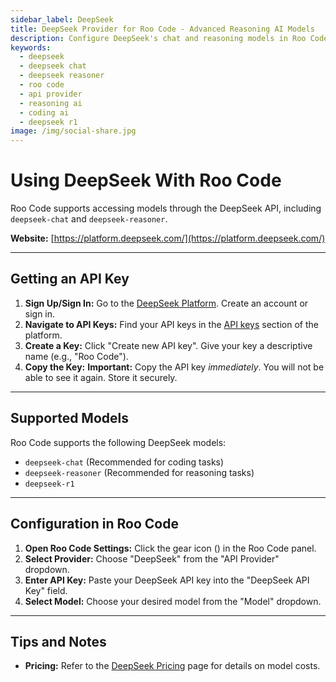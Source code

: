 ```yaml
---
sidebar_label: DeepSeek
title: DeepSeek Provider for Roo Code - Advanced Reasoning AI Models
description: Configure DeepSeek's chat and reasoning models in Roo Code. Access deepseek-chat and deepseek-reasoner for coding and complex reasoning tasks.
keywords:
  - deepseek
  - deepseek chat
  - deepseek reasoner
  - roo code
  - api provider
  - reasoning ai
  - coding ai
  - deepseek r1
image: /img/social-share.jpg
---
```


# Using DeepSeek With Roo Code

Roo Code supports accessing models through the DeepSeek API, including `deepseek-chat` and `deepseek-reasoner`.

**Website:** [https://platform.deepseek.com/](https://platform.deepseek.com/)

---

## Getting an API Key

1.  **Sign Up/Sign In:** Go to the [DeepSeek Platform](https://platform.deepseek.com/). Create an account or sign in.
2.  **Navigate to API Keys:** Find your API keys in the [API keys](https://platform.deepseek.com/api_keys) section of the platform.
3.  **Create a Key:** Click "Create new API key".  Give your key a descriptive name (e.g., "Roo Code").
4.  **Copy the Key:**  **Important:** Copy the API key *immediately*.  You will not be able to see it again.  Store it securely.

---

## Supported Models

Roo Code supports the following DeepSeek models:

*   `deepseek-chat` (Recommended for coding tasks)
*	`deepseek-reasoner` (Recommended for reasoning tasks)
*   `deepseek-r1`

---

## Configuration in Roo Code

1.  **Open Roo Code Settings:** Click the gear icon (<Codicon name="gear" />) in the Roo Code panel.
2.  **Select Provider:** Choose "DeepSeek" from the "API Provider" dropdown.
3.  **Enter API Key:** Paste your DeepSeek API key into the "DeepSeek API Key" field.
4.  **Select Model:** Choose your desired model from the "Model" dropdown.

---

## Tips and Notes
*   **Pricing:** Refer to the [DeepSeek Pricing](https://api-docs.deepseek.com/quick_start/pricing/) page for details on model costs.
